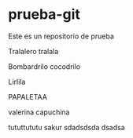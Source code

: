 # prueba-git

Este es un repositorio de prueba

Tralalero tralala

Bombardrilo cocodrilo

Lirlila

PAPALETAA

valerina capuchina

tututtututu sakur
sdadsdsda
dsadsa